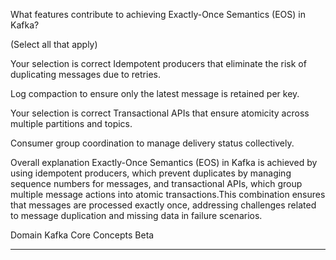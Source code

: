 What features contribute to achieving Exactly-Once Semantics (EOS) in Kafka?

(Select all that apply)

Your selection is correct
Idempotent producers that eliminate the risk of duplicating messages due to retries.

Log compaction to ensure only the latest message is retained per key.

Your selection is correct
Transactional APIs that ensure atomicity across multiple partitions and topics.

Consumer group coordination to manage delivery status collectively.

Overall explanation
Exactly-Once Semantics (EOS) in Kafka is achieved by using idempotent producers, which prevent duplicates by managing sequence numbers for messages, and transactional APIs, which group multiple message actions into atomic transactions.This combination ensures that messages are processed exactly once, addressing challenges related to message duplication and missing data in failure scenarios​​.

Domain
Kafka Core Concepts
Beta

---


